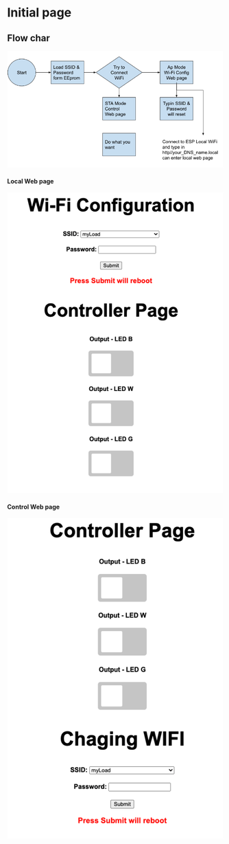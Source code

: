 # Initial page

## Flow char

![](.gitbook/assets/screen-shot-2021-01-23-at-11.15.03-am.png)

#### Local Web page

![](.gitbook/assets/screen-shot-2021-01-22-at-8.06.57-pm%20%281%29.png)

#### Control Web page

![](.gitbook/assets/screen-shot-2021-01-22-at-8.08.58-pm%20%281%29.png)

